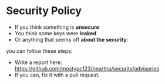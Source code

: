 # Security Policy
- If you think something is **unsecure**
- You think some keys were **leaked**
- Or anything that seems off **about the security**:

you can follow these steps:
- Write a report here: https://github.com/mostypc123/neartha/security/advisories
- If you can, fix it with a pull request.
